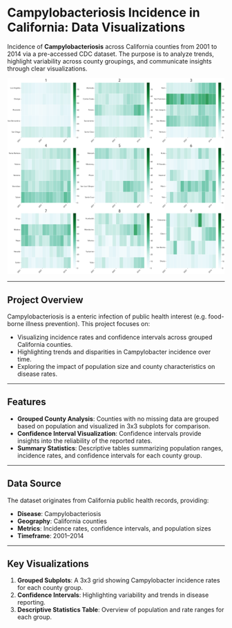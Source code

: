 # Campylobacteriosis Incidence in California: Data Visualizations

Incidence of **Campylobacteriosis** across California counties from 2001 to 2014 via a pre-accessed CDC dataset. The purpose is to analyze trends, highlight variability across county groupings, and communicate insights through clear visualizations.


![Campylobacteriosis Incidence and Confidence Intervals](Campy_Rates_Sub.png)

---

## Project Overview

Campylobacteriosis is a enteric infection of public health interest (e.g. food-borne illness prevention). This project focuses on:

- Visualizing incidence rates and confidence intervals across grouped California counties.
- Highlighting trends and disparities in Campylobacter incidence over time.
- Exploring the impact of population size and county characteristics on disease rates.

---

## Features

- **Grouped County Analysis**: Counties with no missing data are grouped based on population and visualized in 3x3 subplots for comparison.
- **Confidence Interval Visualization**: Confidence intervals provide insights into the reliability of the reported rates.
- **Summary Statistics**: Descriptive tables summarizing population ranges, incidence rates, and confidence intervals for each county group.

---

## Data Source

The dataset originates from California public health records, providing:
- **Disease**: Campylobacteriosis
- **Geography**: California counties
- **Metrics**: Incidence rates, confidence intervals, and population sizes 
- **Timeframe**: 2001–2014

---

## Key Visualizations

1. **Grouped Subplots**: A 3x3 grid showing Campylobacter incidence rates for each county group.
2. **Confidence Intervals**: Highlighting variability and trends in disease reporting.
3. **Descriptive Statistics Table**: Overview of population and rate ranges for each group.

